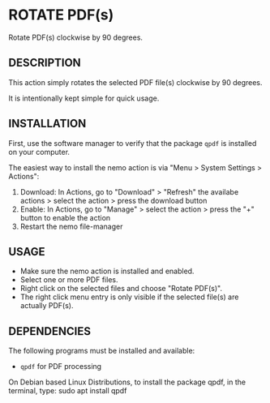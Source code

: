 ROTATE PDF(s)
=============

Rotate PDF(s) clockwise by 90 degrees.

DESCRIPTION
-----------

This action simply rotates the selected PDF file(s) clockwise by 90 degrees. 

It is intentionally kept simple for quick usage.


INSTALLATION
------------

First, use the software manager to verify that the package `qpdf` is installed on your computer. 

The easiest way to install the nemo action is via "Menu > System Settings > Actions": 

1. Download: In Actions, go to "Download" > "Refresh" the availabe actions > select the action > press the download button
2. Enable: In Actions, go to "Manage" > select the action > press the "+" button to enable the action
3. Restart the nemo file-manager


USAGE
------------

- Make sure the nemo action is installed and enabled. 
- Select one or more PDF files. 
- Right click on the selected files and choose "Rotate PDF(s)".
- The right click menu entry is only visible if the selected file(s) are actually PDF(s).


DEPENDENCIES
------------

The following programs must be installed and available:

* `qpdf` for PDF processing

On Debian based Linux Distributions, to install the package qpdf, in the terminal, type:
sudo apt install qpdf
